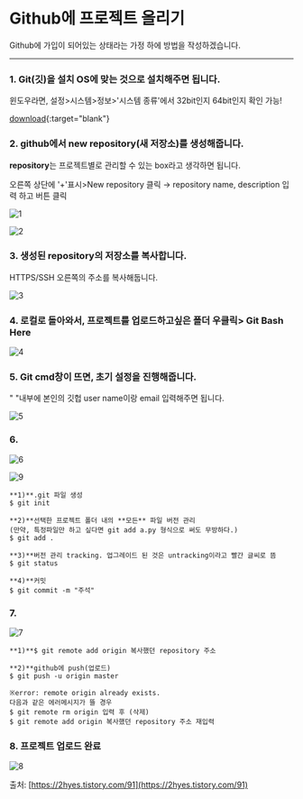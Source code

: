 # Github에 프로젝트 올리기

Github에 가입이 되어있는 상태라는 가정 하에 방법을 작성하겠습니다. 

---

### **1. Git(깃)을 설치** OS에 맞는 것으로 설치해주면 됩니다.

윈도우라면, 설정>시스템>정보>'시스템 종류'에서 32bit인지 64bit인지 확인 가능!

[download](https://git-scm.com/downloads){:target="blank"}

### **2. github에서 new repository(새 저장소)를 생성해줍니다.**

**repository**는 프로젝트별로 관리할 수 있는 box라고 생각하면 됩니다.

오른쪽 상단에 '+'표시>New repository 클릭 → repository name, description 입력 하고 버튼 클릭

![1](https://github.com/hanyellding/TIL/blob/main/Github/Github%EC%97%90%ED%94%84%EB%A1%9C%EC%A0%9D%ED%8A%B8%EC%98%AC%EB%A6%AC%EA%B8%B0_images/1.jpg)

![2](https://github.com/hanyellding/TIL/blob/main/Github/Github%EC%97%90%ED%94%84%EB%A1%9C%EC%A0%9D%ED%8A%B8%EC%98%AC%EB%A6%AC%EA%B8%B0_images/2.jpg)

### **3. 생성된 repository의 저장소를 복사합니다.**

HTTPS/SSH 오른쪽의 주소를 복사해둡니다.

![3](https://github.com/hanyellding/TIL/blob/main/Github/Github%EC%97%90%ED%94%84%EB%A1%9C%EC%A0%9D%ED%8A%B8%EC%98%AC%EB%A6%AC%EA%B8%B0_images/3.jpg)

### **4. 로컬로 돌아와서, 프로젝트를 업로드하고싶은 폴더 우클릭> Git Bash Here**

![4](https://github.com/hanyellding/TIL/blob/main/Github/Github%EC%97%90%ED%94%84%EB%A1%9C%EC%A0%9D%ED%8A%B8%EC%98%AC%EB%A6%AC%EA%B8%B0_images/4.jpg)

### **5. Git cmd창이 뜨면, 초기 설정을 진행해줍니다.**

" "내부에 본인의 깃헙 user name이랑 email 입력해주면 됩니다. 

![5](https://github.com/hanyellding/TIL/blob/main/Github/Github%EC%97%90%ED%94%84%EB%A1%9C%EC%A0%9D%ED%8A%B8%EC%98%AC%EB%A6%AC%EA%B8%B0_images/5.jpg)

### **6.**

![6](https://github.com/hanyellding/TIL/blob/main/Github/Github%EC%97%90%ED%94%84%EB%A1%9C%EC%A0%9D%ED%8A%B8%EC%98%AC%EB%A6%AC%EA%B8%B0_images/6.jpg)

![9](https://github.com/hanyellding/TIL/blob/main/Github/Github%EC%97%90%ED%94%84%EB%A1%9C%EC%A0%9D%ED%8A%B8%EC%98%AC%EB%A6%AC%EA%B8%B0_images/9.png)

```
**1)**.git 파일 생성
$ git init

**2)**선택한 프로젝트 폴더 내의 **모든** 파일 버전 관리 
(만약, 특정파일만 하고 싶다면 git add a.py 형식으로 써도 무방하다.)
$ git add .

**3)**버전 관리 tracking. 업그레이드 된 것은 untracking이라고 빨간 글씨로 뜸
$ git status

**4)**커밋
$ git commit -m "주석"
```

### **7.**

![7](https://github.com/hanyellding/TIL/blob/main/Github/Github%EC%97%90%ED%94%84%EB%A1%9C%EC%A0%9D%ED%8A%B8%EC%98%AC%EB%A6%AC%EA%B8%B0_images/7.jpg)

```
**1)**$ git remote add origin 복사했던 repository 주소

**2)**github에 push(업로드)
$ git push -u origin master

※error: remote origin already exists.
다음과 같은 에러메시지가 뜰 경우
$ git remote rm origin 입력 후 (삭제)
$ git remote add origin 복사했던 repository 주소 재입력
```

### **8. 프로젝트 업로드 완료**

![8](https://github.com/hanyellding/TIL/blob/main/Github/Github%EC%97%90%ED%94%84%EB%A1%9C%EC%A0%9D%ED%8A%B8%EC%98%AC%EB%A6%AC%EA%B8%B0_images/8.jpg)

출처: [https://2hyes.tistory.com/91](https://2hyes.tistory.com/91)
